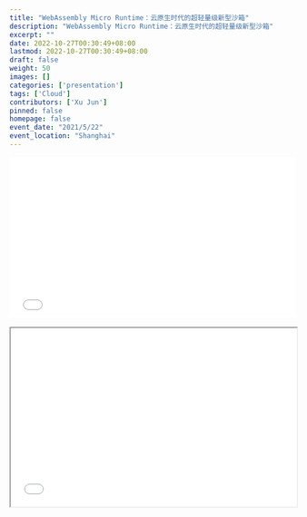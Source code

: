 ```yaml
---
title: "WebAssembly Micro Runtime：云原生时代的超轻量级新型沙箱"
description: "WebAssembly Micro Runtime：云原生时代的超轻量级新型沙箱"
excerpt: ""
date: 2022-10-27T00:30:49+08:00
lastmod: 2022-10-27T00:30:49+08:00
draft: false
weight: 50
images: []
categories: ['presentation']
tags: ['Cloud']
contributors: ['Xu Jun']
pinned: false
homepage: false
event_date: "2021/5/22"
event_location: "Shanghai"
---
```


<style>
#video {
  aspect-ratio: 16 / 9;
  width: 100%;
  height: auto;
}

#pdf {
  aspect-ratio: 16 / 10;
  width: 100%;
  height: auto;
}
</style>

<iframe id="video" src="//player.bilibili.com/player.html?aid=376721230&bvid=BV1no4y1D7kA&cid=368977555&page=1" scrolling="no" border="0" frameborder="no" framespacing="0" allowfullscreen="true"> </iframe>

<br/>
<br/>

<iframe id="pdf" src="cloud_native_lightweight_sandbox.pdf" width="100%" height="1000px"></iframe>

